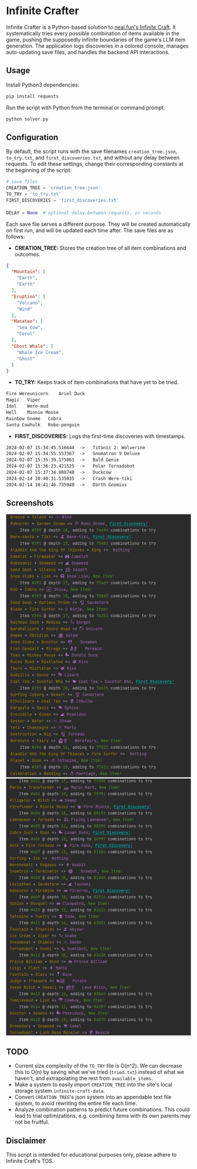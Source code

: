 # Infinite Crafter

Infinite Crafter is a Python-based solution to [neal.fun's Infinite Craft](https://neal.fun/infinite-craft/). It systematically tries every possible combination of items available in the game, pushing the supposedly infinite boundaries of the game's LLM item generation. The application logs discoveries in a colored console, manages auto-updating save files, and handles the backend API interactions.

## Usage

Install Python3 dependencies:
```bash
pip install requests
```

Run the script with Python from the terminal or command prompt:
```bash
python solver.py
```

## Configuration
By default, the script runs with the save filenames `creation_tree.json`, `to_try.txt`, and `first_discoveries.txt`, and without any delay between requests. To edit these settings, change their corresponding constants at the beginning of the script:
```python
# save files
CREATION_TREE = 'creation_tree.json'
TO_TRY = 'to_try.txt'
FIRST_DISCOVERIES = 'first_discoveries.txt'

DELAY = None  # optional delay between requests, in seconds
```

Each save file serves a different purpose. They will be created automatically on first run, and will be updated each time after. The save files are as follows:
- **CREATION_TREE:** Stores the creation tree of all item combinations and outcomes.
```json
{
  "Mountain": [
    "Earth",
    "Earth"
  ],
  "Eruption": [
    "Volcano",
    "Wind"
  ],
  "Manatee": [
    "Sea Cow",
    "Coral"
  ],
  "Ghost Whale": [
    "Whale Ice Cream",
    "Ghost"
  ]
}
```
- **TO_TRY:** Keeps track of item combinations that have yet to be tried.
```txt
Fire Wereunicorn	Ariel Duck
Magic	Viper
Idol	Were-mud
Hell	Minnie Mouse
Rainbow Gnome	Cobra
Santa Cowhulk	Robo-penguin
```
- **FIRST_DISCOVERIES:** Logs the first-time discoveries with timestamps.
```txt
2024-02-07 15:34:45.516644 	->	 Titanic 2: Wolverine
2024-02-07 15:34:55.557367 	->	 Gnomatron 9 Deluxe
2024-02-07 15:35:39.175861 	->	 Bald Genie
2024-02-07 15:36:23.421525 	->	 Polar Tornadobot
2024-02-07 15:37:34.888740 	->	 Duckcow
2024-02-14 10:40:31.535035 	->	 Crash Were-tiki
2024-02-14 10:41:46.735940 	->	 Darth Gnomius
```

## Screenshots
![Screenshot 1](./screenshots/Screenshot_1.png)
![Screenshot 2](./screenshots/Screenshot_2.png)

## TODO
- Current size complexity of the `TO_TRY` file is O(n^2). We can decrease this to O(n) by saving what we've tried (`tried.txt`) instead of what we haven't, and extrapolating the rest from `available_items`.
- Make a system to easily import `CREATION_TREE` into the site's local storage system `infinite-craft-data`.
- Convert `CREATION_TREE`'s json system into an appendable text file system, to avoid rewriting the entire file each time.
- Analyze combination patterns to predict future combinations. This could lead to trial optimizations, e.g. combining items with its own parents may not be fruitful.

## Disclaimer

This script is intended for educational purposes only, please adhere to Infinite Craft's TOS.
